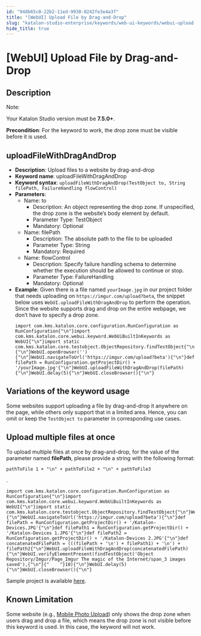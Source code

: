 ```yaml
---
id: "948b65c0-22b2-11ed-9930-0242fe3e4a3f"
title: "[WebUI] Upload File by Drag-and-Drop"
slug: "katalon-studio-enterprise/keywords/web-ui-keywords/webui-upload-file-by-drag-and-drop"
hide_title: true
---
```


# <a id="id_0" class="anchor_top_offset"/><a id="ariaid-title1" class="anchor_top_offset"/>[WebUI] Upload File by Drag-and-Drop


## <a id="id_0__id" class="anchor_top_offset"/>Description

              
<div xmlns="http://www.w3.org/1999/xhtml" className="note note note_note"><span className="note__title">Note:</span> 
  <p className="p">Your Katalon Studio version must be <strong className="ph b">7.5.0+</strong>.</p>
</div>
      
<p xmlns="http://www.w3.org/1999/xhtml" className="p">   <strong className="ph b">Precondition</strong>: For the keyword to work, the drop   zone must be visible before it is used.</p> 
      

## <a id="id_0__id_1" class="anchor_top_offset"/>uploadFileWithDragAndDrop

              
<ul xmlns="http://www.w3.org/1999/xhtml" className="ul"><li className="li">     <strong className="ph b">Description</strong>: Upload files to a website by     drag-and-drop</li><li className="li">     <strong className="ph b">Keyword name</strong>: uploadFileWithDragAndDrop</li><li className="li">     <strong className="ph b">Keyword syntax</strong>:     <code className="ph codeph">uploadFileWithDragAndDrop(TestObject to, String filePath, FailureHandling flowControl)</code>   </li><li className="li">     <strong className="ph b">Parameters</strong>:      <ul className="ul"><li className="li">Name: to<ul className="ul"><li className="li">Description: An object representing the drop zone. If             unspecified, the drop zone is the website’s body element by             default.</li><li className="li">Parameter Type: TestObject</li><li className="li">Mandatory: Optional</li></ul></li><li className="li">Name: filePath<ul className="ul"><li className="li">Description: The absolute path to the file to be uploaded</li><li className="li">Parameter Type: String</li><li className="li">Mandatory: Required</li></ul></li><li className="li">Name: flowControl<ul className="ul"><li className="li">Description: Specify failure handling schema to determine             whether the execution should be allowed to continue or stop.</li><li className="li">Parameter Type: FailureHandling</li><li className="li">Mandatory: Optional</li></ul></li></ul>   </li><li className="li">     <strong className="ph b">Example</strong>: Given there is a file named     <code className="ph codeph">yourImage.jpg</code> in our project folder that needs     uploading on <code className="ph codeph">https://imgur.com/upload?beta</code>, the     snippet below uses <code className="ph codeph">WebUI.uploadFileWithDragAndDrop</code> to     perform the operation. Since the website supports drag and drop on     the entire webpage, we don’t have to specify a drop     zone.<pre className="pre codeblock"><code>import com.kms.katalon.core.configuration.RunConfiguration as RunConfiguration{"\n"}import com.kms.katalon.core.webui.keyword.WebUiBuiltInKeywords as WebUI{"\n"}import static com.kms.katalon.core.testobject.ObjectRepository.findTestObject{"\n"}{"\n"}WebUI.openBrowser(''){"\n"}WebUI.navigateToUrl('https://imgur.com/upload?beta'){"\n"}def filePath = RunConfiguration.getProjectDir() + '/yourImage.jpg'{"\n"}WebUI.uploadFileWithDragAndDrop(filePath){"\n"}WebUI.delay(5){"\n"}WebUI.closeBrowser(){"\n"}</code></pre></li></ul> 
                          

## <a id="id_0__id_2" class="anchor_top_offset"/>Variations of the keyword usage

              
<p xmlns="http://www.w3.org/1999/xhtml" className="p">Some websites support uploading a file by drag-and-drop it   anywhere on the page, while others only support that in a limited   area. Hence, you can omit or keep the <code className="ph codeph">TestObject to</code>   parameter in corresponding use cases.</p> 
      

## <a id="id_0__id_3" class="anchor_top_offset"/>Upload multiple files at once

              
<div xmlns="http://www.w3.org/1999/xhtml" className="p">To upload multiple files at once by drag-and-drop, for the value
  of the parameter named <strong className="ph b">filePath</strong>, please provide a
  string with the following format: <pre className="pre codeblock"><code>pathToFile 1 + "\n" + pathToFile2 + "\n" + pathToFile3</code></pre>.</div>
              
<pre xmlns="http://www.w3.org/1999/xhtml" className="pre codeblock"><code>import com.kms.katalon.core.configuration.RunConfiguration as RunConfiguration{"\n"}import com.kms.katalon.core.webui.keyword.WebUiBuiltInKeywords as WebUI{"\n"}import static com.kms.katalon.core.testobject.ObjectRepository.findTestObject{"\n"}WebUI.openBrowser(''){"\n"}WebUI.navigateToUrl('https://imgur.com/upload?beta'){"\n"}def filePath = RunConfiguration.getProjectDir() + '/Katalon-Devices.JPG'{"\n"}def filePath1 = RunConfiguration.getProjectDir() + '/Katalon-Devices 1.JPG'{"\n"}def filePath2 = RunConfiguration.getProjectDir() + '/Katalon-Devices 2.JPG'{"\n"}def concatenatedFilePath = (((filePath + '\n') + filePath1) + '\n') + filePath2{"\n"}WebUI.uploadFileWithDragAndDrop(concatenatedFilePath){"\n"}WebUI.verifyElementPresent(findTestObject('Object Repository/Imgur/Page_Imgur The magic of the Internet/span_3 images saved'),{"\n"}{"    "}10){"\n"}WebUI.delay(5){"\n"}WebUI.closeBrowser(){"\n"}</code></pre> 
            
<p xmlns="http://www.w3.org/1999/xhtml" className="p">Sample project is available <a className="xref j-external-link" href="https://github.com/katalon-studio/Upload-File-with-Drag-and-Drop-Sample-Project" target="_blank">here</a>.</p> 
      

## <a id="id_0__id_4" class="anchor_top_offset"/>Known Limitation

              
<p xmlns="http://www.w3.org/1999/xhtml" className="p">Some website (e.g., <a className="xref j-external-link" href="https://www.imageupload.net/" target="_blank">Mobile Photo Upload</a>) only   shows the drop zone when users drag and drop a file, which means   the drop zone is not visible before this keyword is used. In this   case, the keyword will not work.</p> 
      
